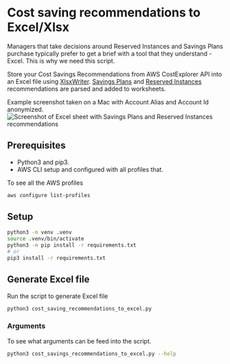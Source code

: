 # Cost saving recommendations to Excel/Xlsx

Managers that take decisions around Reserved Instances and Savings Plans purchase typically prefer to get a brief with a tool that they understand - Excel. This is why we need this script.

Store your Cost Savings Recommendations from AWS CostExplorer API into an Excel file using [XlsxWriter](https://xlsxwriter.readthedocs.io/index.html).
[Savings Plans](https://boto3.amazonaws.com/v1/documentation/api/latest/reference/services/ce.html#CostExplorer.Client.get_savings_plans_purchase_recommendation) and [Reserved Instances](https://boto3.amazonaws.com/v1/documentation/api/latest/reference/services/ce.html#CostExplorer.Client.get_reservation_purchase_recommendation) recommendations are parsed and added to worksheets.

Example screenshot taken on a Mac with Account Alias and Account Id anonymized.
![Screenshot of Excel sheet with Savings Plans and Reserved Instances recommendations](img/sp-ri-excel-screenshot.png)

## Prerequisites

- Python3 and pip3.
- AWS CLI setup and configured with all profiles that. 

To see all the AWS profiles

```sh
aws configure list-profiles
```

## Setup

```bash
python3 -m venv .venv
source .venv/bin/activate
python3 -m pip install -r requirements.txt
# or
pip3 install -r requirements.txt 
```

## Generate Excel file

Run the script to generate Excel file

```bash
python3 cost_saving_recommendations_to_excel.py
```

### Arguments

To see what arguments can be feed into the script.

```bash
python3 cost_savings_recommendations_to_excel.py --help
```
